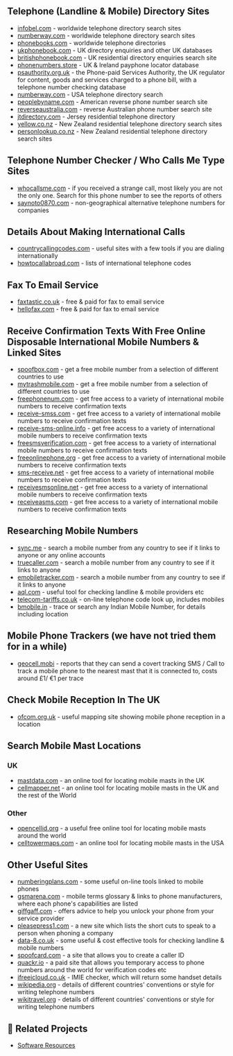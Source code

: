 ## Telephone (Landline & Mobile) Directory Sites
- [infobel.com](https://www.infobel.com) - worldwide telephone directory search sites
- [numberway.com](https://www.numberway.com) - worldwide telephone directory search sites
- [phonebooks.com](https://www.phonebooks.com) - worldwide telephone directories
- [ukphonebook.com](https://www.ukphonebook.com) - UK directory enquiries and other UK databases
- [britishphonebook.com](https://www.britishphonebook.com) - UK residential directory enquiries search site
- [phonenumbers.store](https://www.phonenumbers.store) - UK & Ireland payphone locator database
- [psauthority.org.uk](https://www.psauthority.org.uk) - the Phone-paid Services Authority, the UK regulator for content, goods and services charged to a phone bill, with a telephone number checking database
- [numberway.com](https://www.numberway.com) - USA telephone directory search
- [peoplebyname.com](https://www.peoplebyname.com) - American reverse phone number search site
- [reverseaustralia.com](https://www.reverseaustralia.com) - reverse Australian phone number search site
- [jtdirectory.com](https://www.jtdirectory.com) - Jersey residential telephone directory
- [yellow.co.nz](https://www.yellow.co.nz) - New Zealand residential telephone directory search sites
- [personlookup.co.nz](https://www.personlookup.co.nz) - New Zealand residential telephone directory search sites

## Telephone Number Checker / Who Calls Me Type Sites
- [whocallsme.com](https://www.whocallsme.com) - if you received a strange call, most likely you are not the only one. Search for this phone number to see the reports of others
- [saynoto0870.com](https://www.saynoto0870.com) - non-geographical alternative telephone numbers for companies

## Details About Making International Calls
- [countrycallingcodes.com](https://www.countrycallingcodes.com) - useful sites with a few tools if you are dialing internationally
- [howtocallabroad.com](https://www.howtocallabroad.com) - lists of international telephone codes

## Fax To Email Service
- [faxtastic.co.uk](https://www.faxtastic.co.uk) - free & paid for fax to email service
- [hellofax.com](https://www.hellofax.com) - free & paid for fax to email service

## Receive Confirmation Texts With Free Online Disposable International Mobile Numbers & Linked Sites
- [spoofbox.com](https://www.spoofbox.com) - get a free mobile number from a selection of different countries to use
- [mytrashmobile.com](https://www.mytrashmobile.com) - get a free mobile number from a selection of different countries to use
- [freephonenum.com](https://www.freephonenum.com) - get free access to a variety of international mobile numbers to receive confirmation texts
- [receive-smss.com](https://www.receive-smss.com) - get free access to a variety of international mobile numbers to receive confirmation texts
- [receive-sms-online.info](https://www.receive-sms-online.info) - get free access to a variety of international mobile numbers to receive confirmation texts
- [freesmsverification.com](https://www.freesmsverification.com) - get free access to a variety of international mobile numbers to receive confirmation texts
- [freeonlinephone.org](https://www.freeonlinephone.org) - get free access to a variety of international mobile numbers to receive confirmation texts
- [sms-receive.net](https://www.sms-receive.net) - get free access to a variety of international mobile numbers to receive confirmation texts
- [receivesmsonline.net](https://www.receivesmsonline.net) - get free access to a variety of international mobile numbers to receive confirmation texts
- [receiveasms.com](https://www.receiveasms.com) - get free access to a variety of international mobile numbers to receive confirmation texts

## Researching Mobile Numbers
- [sync.me](https://www.sync.me) - search a mobile number from any country to see if it links to anyone or any online accounts
- [truecaller.com](https://www.truecaller.com) - search a mobile number from any country to see if it links to anyone
- [emobiletracker.com](https://www.emobiletracker.com) - search a mobile number from any country to see if it links to anyone
- [aql.com](https://www.aql.com) - useful tool for checking landline & mobile providers etc
- [telecom-tariffs.co.uk](https://www.telecom-tariffs.co.uk) - on-line telephone code look up, includes mobiles
- [bmobile.in](https://www.bmobile.in) - trace or search any Indian Mobile Number, for details including location

## Mobile Phone Trackers (we have not tried them for in a while)
- [geocell.mobi](https://www.geocell.mobi) - reports that they can send a covert tracking SMS / Call to track a mobile phone to the nearest mast that it is connected to, costs around £1/ €1 per trace

## Check Mobile Reception In The UK
- [ofcom.org.uk](https://www.ofcom.org.uk) - useful mapping site showing mobile phone reception in a location

## Search Mobile Mast Locations
### UK
- [mastdata.com](https://www.mastdata.com) - an online tool for locating mobile masts in the UK
- [cellmapper.net](https://www.cellmapper.net) - an online tool for locating mobile masts in the UK and the rest of the World
### Other
- [opencellid.org](https://www.opencellid.org) - a useful free online tool for locating mobile masts around the world
- [celltowermaps.com](https://www.celltowermaps.com) - an online tool for locating mobile masts in the USA

## Other Useful Sites
- [numberingplans.com](https://www.numberingplans.com) - some useful on-line tools linked to mobile phones
- [gsmarena.com](https://www.gsmarena.com) - mobile terms glossary & links to phone manufacturers, where each phone's capabilities are listed
- [giffgaff.com](https://www.giffgaff.com) - offers advice to help you unlock your phone from your service provider
- [pleasepress1.com](https://www.pleasepress1.com) - a new site which lists the short cuts to speak to a person when phoning a company
- [data-8.co.uk](https://www.data-8.co.uk) - some useful & cost effective tools for checking landline & mobile numbers
- [spoofcard.com](https://www.spoofcard.com) - a site that allows you to create a caller ID
- [quackr.io](https://www.quackr.io) - a paid site that allows you temporary access to phone numbers around the world for verification codes etc
- [ifreeicloud.co.uk](https://www.ifreeicloud.co.uk) - IMIE checker, which will return some handset details
- [wikipedia.org](https://www.wikipedia.org) - details of different countries' conventions or style for writing telephone numbers
- [wikitravel.org](https://www.wikitravel.org) - details of different countries' conventions or style for writing telephone numbers



## 🔗 Related Projects
- [Software Resources](https://github.com/poisk-ls/Software-Resources)
